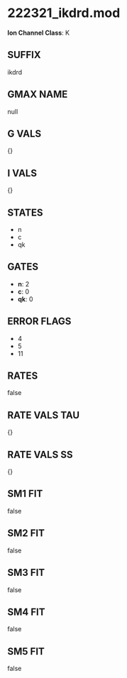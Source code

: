 # 222321_ikdrd.mod

**Ion Channel Class**: K

## SUFFIX

ikdrd

## GMAX NAME

null

## G VALS

{}

## I VALS

{}

## STATES

- n
- c
- qk

## GATES

- **n**: 2
- **c**: 0
- **qk**: 0

## ERROR FLAGS

- 4
- 5
- 11

## RATES

false

## RATE VALS TAU

{}

## RATE VALS SS

{}

## SM1 FIT

false

## SM2 FIT

false

## SM3 FIT

false

## SM4 FIT

false

## SM5 FIT

false
